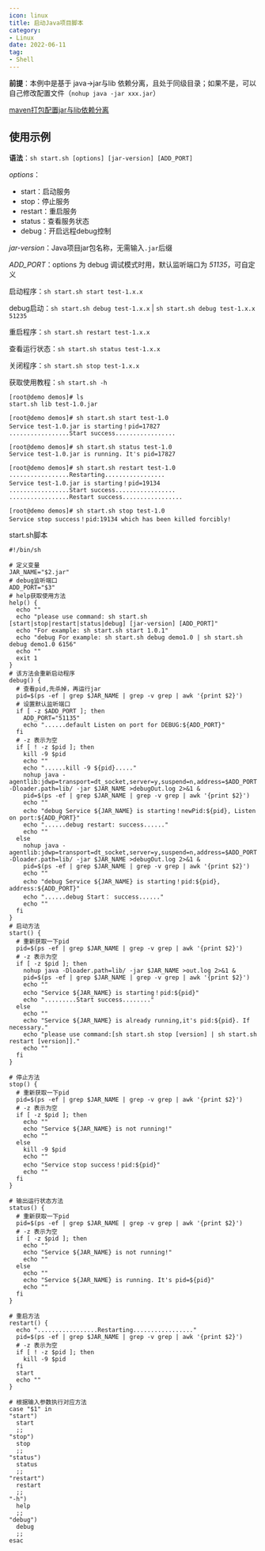 ```yaml
---
icon: linux
title: 启动Java项目脚本
category: 
- Linux
date: 2022-06-11
tag:
- Shell
---
```


<!-- more -->

**前提**：本例中是基于 java->jar与lib 依赖分离，且处于同级目录；如果不是，可以自己修改配置文件（`nohup java -jar xxx.jar`）

[maven打包配置jar与lib依赖分离](https://blog.csdn.net/qq_42476834/article/details/112507565)

## 使用示例

**语法**：`sh start.sh [options] [jar-version] [ADD_PORT]`

*options*：
- start：启动服务
- stop：停止服务
- restart：重启服务
- status：查看服务状态
- debug：开启远程debug控制

*jar-version*：Java项目jar包名称，无需输入`.jar`后缀

*ADD_PORT*：options 为 debug 调试模式时用，默认监听端口为 *51135*，可自定义


启动程序：`sh start.sh start test-1.x.x`

debug启动：`sh start.sh debug test-1.x.x` |
 `sh start.sh debug test-1.x.x 51235`

重启程序：`sh start.sh restart test-1.x.x`

查看运行状态：`sh start.sh status test-1.x.x`

关闭程序：`sh start.sh stop test-1.x.x`

获取使用教程：`sh start.sh -h`

```shell
[root@demo demos]# ls
start.sh lib test-1.0.jar

[root@demo demos]# sh start.sh start test-1.0
Service test-1.0.jar is starting！pid=17827
.................Start success.................

[root@demo demos]# sh start.sh status test-1.0
Service test-1.0.jar is running. It's pid=17827

[root@demo demos]# sh start.sh restart test-1.0
.................Restarting.................
Service test-1.0.jar is starting！pid=19134
.................Start success.................
.................Restart success.................

[root@demo demos]# sh start.sh stop test-1.0
Service stop success！pid:19134 which has been killed forcibly!
```

start.sh脚本

```shell
#!/bin/sh

# 定义变量
JAR_NAME="$2.jar"
# debug监听端口
ADD_PORT="$3"
# help获取使用方法
help() {
  echo ""
  echo "please use command: sh start.sh [start|stop|restart|status|debug] [jar-version] [ADD_PORT]"
  echo "For example: sh start.sh start 1.0.1"
  echo "debug For example: sh start.sh debug demo1.0 | sh start.sh debug demo1.0 6156"
  echo ""
  exit 1
}
# 该方法会重新启动程序
debug() {
  # 查看pid,先杀掉，再运行jar
  pid=$(ps -ef | grep $JAR_NAME | grep -v grep | awk '{print $2}')
  # 设置默认监听端口
  if [ -z $ADD_PORT ]; then
    ADD_PORT="51135"
    echo "......default Listen on port for DEBUG:${ADD_PORT}"
  fi
  # -z 表示为空
  if [ ! -z $pid ]; then
    kill -9 $pid
    echo ""
    echo "......kill -9 ${pid}....."
    nohup java -agentlib:jdwp=transport=dt_socket,server=y,suspend=n,address=$ADD_PORT -Dloader.path=lib/ -jar $JAR_NAME >debugOut.log 2>&1 &
    pid=$(ps -ef | grep $JAR_NAME | grep -v grep | awk '{print $2}')
    echo ""
    echo "debug Service ${JAR_NAME} is starting！newPid:${pid}, Listen on port:${ADD_PORT}"
    echo "......debug restart: success......"
    echo ""
  else 
    nohup java -agentlib:jdwp=transport=dt_socket,server=y,suspend=n,address=$ADD_PORT -Dloader.path=lib/ -jar $JAR_NAME >debugOut.log 2>&1 &
    pid=$(ps -ef | grep $JAR_NAME | grep -v grep | awk '{print $2}')
    echo ""
    echo "debug Service ${JAR_NAME} is starting！pid:${pid}, address:${ADD_PORT}"
    echo "......debug Start： success......"
    echo ""
  fi
}
# 启动方法
start() {
  # 重新获取一下pid
  pid=$(ps -ef | grep $JAR_NAME | grep -v grep | awk '{print $2}')
  # -z 表示为空
  if [ -z $pid ]; then
    nohup java -Dloader.path=lib/ -jar $JAR_NAME >out.log 2>&1 &
    pid=$(ps -ef | grep $JAR_NAME | grep -v grep | awk '{print $2}')
    echo ""
    echo "Service ${JAR_NAME} is starting！pid:${pid}"
    echo ".........Start success........"
  else
    echo ""
    echo "Service ${JAR_NAME} is already running,it's pid:${pid}. If necessary."
    echo "please use command:[sh start.sh stop [version] | sh start.sh restart [version]]."
    echo ""
  fi
}

# 停止方法
stop() {
  # 重新获取一下pid
  pid=$(ps -ef | grep $JAR_NAME | grep -v grep | awk '{print $2}')
  # -z 表示为空
  if [ -z $pid ]; then
    echo ""
    echo "Service ${JAR_NAME} is not running!"
    echo ""
  else
    kill -9 $pid
    echo ""
    echo "Service stop success！pid:${pid}"
    echo ""
  fi
}

# 输出运行状态方法
status() {
  # 重新获取一下pid
  pid=$(ps -ef | grep $JAR_NAME | grep -v grep | awk '{print $2}')
  # -z 表示为空
  if [ -z $pid ]; then
    echo ""
    echo "Service ${JAR_NAME} is not running!"
    echo ""
  else
    echo ""
    echo "Service ${JAR_NAME} is running. It's pid=${pid}"
    echo ""
  fi
}

# 重启方法
restart() {
  echo ".................Restarting................."
  pid=$(ps -ef | grep $JAR_NAME | grep -v grep | awk '{print $2}')
  # -z 表示为空
  if [ ! -z $pid ]; then
    kill -9 $pid
  fi
  start
  echo ""
}

# 根据输入参数执行对应方法
case "$1" in
"start")
  start
  ;;
"stop")
  stop
  ;;
"status")
  status
  ;;
"restart")
  restart
  ;;
"-h")
  help
  ;;
"debug")
  debug
  ;;
esac

```

